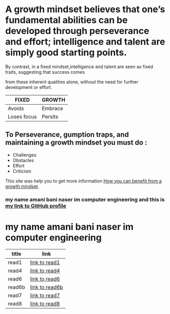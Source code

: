 # A growth mindset believes that one’s fundamental abilities can be developed through perseverance and effort; intelligence and talent are simply good starting points.



By contrast, in a fixed mindset,intelligence and talent are seen as fixed traits, suggesting that success comes

from these inherent qualities alone, without the need for further development or effort.


| FIXED       | GROWTH  |
| ----------- | ------- |
| Avoids      | Embrace |
| Loses focus | Persits |

## To Perseverance, gumption traps, and maintaining a growth mindset you must do :

- Challenges
- Obstacles
- Effort
- Criticism

This site was help you to get more information [How you can benefit from a growth mindset](https://www.atlassian.com/blog/inside-atlassian/growth-mindset/).

### my name amani bani naser im computer engineering and this is [ my link to GitHub profile ](https://github.com/amani-bn)

# my name amani bani naser im computer engineering 

| title | link |
| ----- | --------------------------------------------------------------- |
| read1 | [link to read1](https://amani-bn.github.io/reading-notes/read1) |
| read4 |[link to read4](https://amani-bn.github.io/reading-notes/read4)|
|read6|[link to read6](https://amani-bn.github.io/reading-notes/read6)|
| read6b|[link to read6b](https://amani-bn.github.io/reading-notes/read6b)|
| read7 |[link to read7](https://amani-bn.github.io/reading-notes/read67)|
| read8 | [link to read8](https://amani-bn.github.io/reading-notes/read68) |
